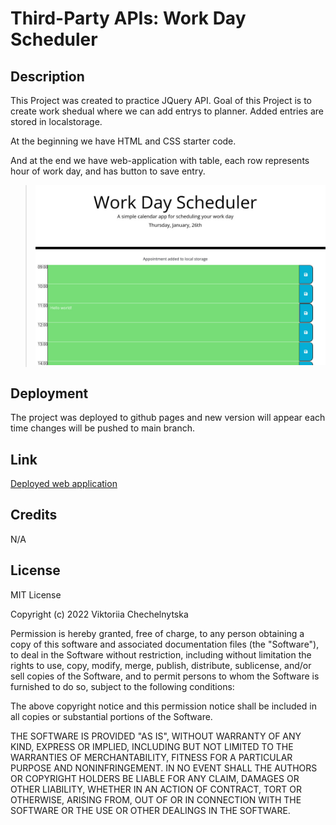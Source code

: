 # Third-Party APIs: Work Day Scheduler

## Description

This Project was created to practice JQuery API.
Goal of this Project is to create work shedual where we can add entrys to planner.
Added entries are stored in localstorage.

At the beginning we have HTML and CSS starter code.

And at the end we have web-application with table, each row represents hour of work day, and has button to save entry.

> ![Example of the working page](./images/screenshot.jpg)

## Deployment

The project was deployed to github pages and new version will appear each time changes will be pushed to main branch.

## Link

[Deployed web application](https://marilynwho.github.io/daily-planner/)

## Credits

N/A

## License

MIT License

Copyright (c) 2022 Viktoriia Chechelnytska

Permission is hereby granted, free of charge, to any person obtaining a copy
of this software and associated documentation files (the "Software"), to deal
in the Software without restriction, including without limitation the rights
to use, copy, modify, merge, publish, distribute, sublicense, and/or sell
copies of the Software, and to permit persons to whom the Software is
furnished to do so, subject to the following conditions:

The above copyright notice and this permission notice shall be included in all
copies or substantial portions of the Software.

THE SOFTWARE IS PROVIDED "AS IS", WITHOUT WARRANTY OF ANY KIND, EXPRESS OR
IMPLIED, INCLUDING BUT NOT LIMITED TO THE WARRANTIES OF MERCHANTABILITY,
FITNESS FOR A PARTICULAR PURPOSE AND NONINFRINGEMENT. IN NO EVENT SHALL THE
AUTHORS OR COPYRIGHT HOLDERS BE LIABLE FOR ANY CLAIM, DAMAGES OR OTHER
LIABILITY, WHETHER IN AN ACTION OF CONTRACT, TORT OR OTHERWISE, ARISING FROM,
OUT OF OR IN CONNECTION WITH THE SOFTWARE OR THE USE OR OTHER DEALINGS IN THE
SOFTWARE.